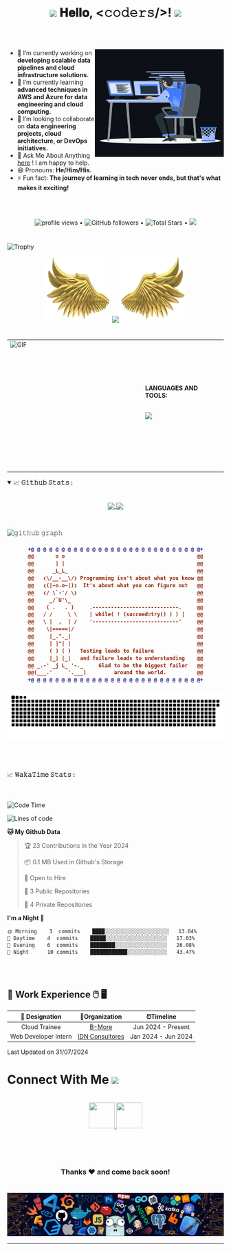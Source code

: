 <h1 align="center">
  <img src="GIF/Earth.gif" width="24px">
  𝐇𝐞𝐥𝐥𝐨, &lt;𝚌𝚘𝚍𝚎𝚛𝚜/&gt;!
  <img src="GIF/Hi.gif" width="40px" />
</h1>

<br/>
<br/>

<p><img align="right" height="250" width="300" src="https://raw.githubusercontent.com/SubhadeepZilong/SubhadeepZilong/main/icons/animation_500_kxa883sd.gif" alt="SubhadeepZilong" /></p>



- 🔭 I’m currently working on **developing scalable data pipelines and cloud infrastructure solutions.**
- 🌱 I’m currently learning **advanced techniques in AWS and Azure for data engineering and cloud computing.**
- 👯 I’m looking to collaborate on **data engineering projects, cloud architecture, or DevOps initiatives.**
- 💬 Ask Me About Anything [here](https://github.com/AndreMado/AndreMado/issues/1) ! I am happy to help.
- 😄 Pronouns: **He/Him/His.**
- ⚡ Fun fact: **The journey of learning in tech never ends, but that's what makes it exciting!**

<br/>
<br/>




<p align="center">
  <img alt="profile views" src="https://komarev.com/ghpvc/?username=AndreMado&style=flat&color=blue"> •   
  <img alt="GitHub followers" src="https://img.shields.io/github/followers/AndreMado?label=Followers&style=social"> •
  <img src="https://img.shields.io/github/stars/AndreMado?label=Stars" alt="Total Stars"> •
  <a href="https://github.com/sponsors/AndreMado"><img src="https://img.shields.io/static/v1?label=Sponsor&message=%E2%9D%A4&logo=GitHub&color=%23fe8e86"/></a>
</p>


#

![Trophy](https://github-profile-trophy.vercel.app/?username=AndreMado&column=9&margin-w=15&margin-h=15&no-bg=true&no-frame=true&theme=juicyfresh)

<p align="center">
  <img height="150" width="150" src="https://github.com/GovindSingh9447/GovindSingh9447/blob/main/WEBP/left.webp">
  <img align="center" src="https://github-readme-streak-stats.herokuapp.com/?user=AndreMado&theme=dark&hide_border=true"/>
  <img height="150" width="150" src="https://github.com/GovindSingh9447/GovindSingh9447/blob/main/WEBP/right.webp">
</p>



#






<table>
  <tr>
    <td>
      <a target="_blank">
        <img align="left" height="300" width="300" alt="GIF" src="https://github.com/JayantGoel001/JayantGoel001/blob/master/GIF/github.gif">
      </a>
    </td>
    <td>
      <strong>LANGUAGES AND TOOLS:</strong>
      <br/><br/>
      <p align="left">
        <a href="https://skillicons.dev">
          <img src="https://skillicons.dev/icons?i=python,aws,azure,terraform,docker,kubernetes,mysql,postgresql,mongodb,kafka,git,github,gitlab,visualstudio,hadoop&theme=light" />
        </a>
      </p>
    </td>
  </tr>
</table>










<details open="">
<summary>
  <g-emoji class="g-emoji" alias="chart_with_upwards_trend" fallback-src="https://github.githubassets.com/images/icons/emoji/unicode/1f4c8.png">📈</g-emoji>
  <strong>𝙶𝚒𝚝𝚑𝚞𝚋 𝚂𝚝𝚊𝚝𝚜 : </strong>
</summary>
<br>

<p align="center">
  <a href="https://github.com/AndreMado">
    <img align="center" src="https://github-readme-stats.vercel.app/api?username=AndreMado&show_icons=true&hide_border=true&title_color=94b4a4&amp&icon_color=FFFFFF&amp&text_color=FFFFFF&amp&bg_color=000000&count_private=true&include_all_commits=true"/>
  </a>
  <a href="https://github.com/AndreMado">
    <img align="center" height="195px" src="https://github-readme-stats.vercel.app/api/top-langs/?username=AndreMado&text_color=FFFFFF&bg_color=000000&title_color=94b4a4&langs_count=15&layout=compact&hide_border=true" />
  </a>
</p>
</details>

<br>


![𝚐𝚒𝚝𝚑𝚞𝚋 𝚐𝚛𝚊𝚙𝚑](https://github-readme-activity-graph.vercel.app/graph?username=AndreMado&theme=react-dark&hide_border=true&area=true)


<h4 align="center">
  
```diff
+@ @ @ @ @ @ @ @ @ @ @ @ @ @ @ @ @ @ @ @ @ @ @ @ @ @ @ @+
@@       o o                                           @@
@@       | |                                           @@
@@      _L_L_                                          @@
@@   ❮\/__-__\/❯ Programming isn't about what you know @@
@@   ❮(|~o.o~|)❯  It's about what you can figure out   @@
@@   ❮/ \`-'/ \❯                                       @@
@@     _/`U'\_                                         @@
@@    ( .   . )     .----------------------------.     @@
@@   / /     \ \    | while( ! (succeed=try() ) ) |    @@
@@   \ |  ,  | /    '----------------------------'     @@
@@    \|=====|/                                        @@
@@     |_.^._|                                         @@
@@     | |"| |                                         @@
@@     ( ) ( )   Testing leads to failure              @@
@@     |_| |_|   and failure leads to understanding    @@
@@ _.-' _j L_ '-._     Glad to be the biggest failer   @@
@@(___.'     '.___)         around the world.          @@
+@ @ @ @ @ @ @ @ @ @ @ @ @ @ @ @ @ @ @ @ @ @ @ @ @ @ @ @+
```

</h4>  
  
![𝙶𝚒𝚝𝚑𝚞𝚋 𝙲𝚘𝚗𝚝𝚛𝚒𝚋𝚞𝚝𝚒𝚘𝚗 𝙶𝚛𝚊𝚙𝚑](https://github.com/GovindSingh9447/GovindSingh9447/blob/main/github-contribution-grid-snake.svg)

<br/>





#

<summary>
  <g-emoji class="g-emoji" alias="chart_with_upwards_trend" fallback-src="https://github.githubassets.com/images/icons/emoji/unicode/1f4c8.png">📈</g-emoji>
  <strong>𝚆𝚊𝚔𝚊𝚃𝚒𝚖𝚎 𝚂𝚝𝚊𝚝𝚜 : </strong>
</summary>


<br>
<br>

<!--START_SECTION:waka-->

![Code Time](http://img.shields.io/badge/Code%20Time-400%90%20hrs%2055%20mins-blue)

![Lines of code](https://img.shields.io/badge/From%20Hello%20World%20I%27ve%20Written-11.3%20thousand%20lines%20of%20code-blue)


**🐱 My Github Data** 

> 🏆 23 Contributions in the Year 2024
 > 
> 📦 0.1 MB Used in Github's Storage 
 > 
> 💼 Open to Hire
 > 
> 📜 3 Public Repositories 
 > 
> 🔑 4 Private Repositories  
 > 
**I'm a Night 🦉** 

```text
🌞 Morning    3  commits    ████░░░░░░░░░░░░░░░░░░░░░   13.04% 
🌆 Daytime    4  commits    █████░░░░░░░░░░░░░░░░░░░░   17.03% 
🌃 Evening    6  commits    ████████░░░░░░░░░░░░░░░░░   26.08% 
🌙 Night      10 commits    ████████████░░░░░░░░░░░░░   43.47%

```


<br> <br>

## 🚀 **Work Experience** :computer_mouse: :desktop_computer: 

| 💼 Designation |  🏢Organization | ⏰Timeline  |
| :-: | :-: | :-: |
| Cloud Trainee | [B-More](https://www.linkedin.com/company/b-more-tech/) | Jun 2024 - Present |
| Web Developer Intern | [IDN Consultores](https://www.facebook.com/idnconsultores?mibextid=kFxxJD) | Jan 2024 - Jun 2024 |





 Last Updated on 31/07/2024
<!--END_SECTION:waka-->


#



<h1>
  Connect With Me
  <a target="_blank">
    <img src="https://github.com/JayantGoel001/AndreMado/blob/master/GIF/Handshake.gif" height="25px" style="max-width:100%;">
  </a>
</h1>

<p align="center">
  <br>
  <a href="https://www.linkedin.com/in/andres-alfredo-maldonado-cortazar-8309b5205/" target="_blank">
    <code><img height="60" width="60" src="https://github.com/JayantGoel001/JayantGoel001/blob/master/SVG/linkedin.svg"/></code>
  </a>
  
  <a href="https://www.instagram.com/madmaado/" target="_blank">
    <code><img height="60" width="60" src="https://github.com/JayantGoel001/JayantGoel001/blob/master/SVG/instagram.svg"/></code>
  </a>
    
</p>
<br/>



<br/>
<br/>



<div align="center">

### Thanks ❤️ and come back soon!

</div>

#

![footer](https://github.com/GovindSingh9447/GovindSingh9447/blob/main/WEBP/footer.webp)


-----
